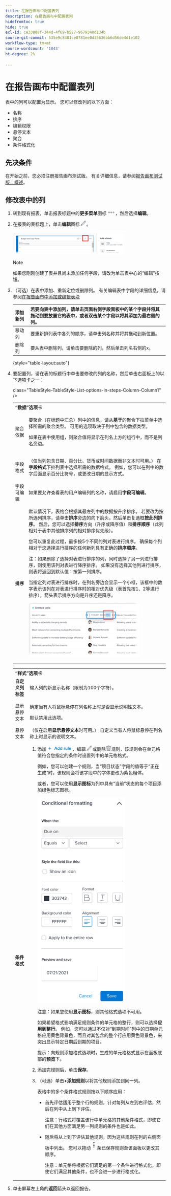 ```yaml
---
title: 在报告画布中配置表列
description: 在报告画布中配置表列
hidefromtoc: true
hide: true
exl-id: ce33888f-344d-4f69-b527-9679340d134b
source-git-commit: 535e9c8481ce0781ee0d35636bb6d56de4d1e102
workflow-type: tm+mt
source-wordcount: '1043'
ht-degree: 2%

---
```


# 在报告画布中配置表列

表中的列可以配置为显示。 您可以修改列的以下方面：

* 名称
* 排序
* 编辑权限
* 悬停文本
* 聚合
* 条件格式化

## 先决条件

在开始之前，您必须注册报告画布测试版。 有关详细信息，请参阅[报告画布测试版：概述](/help/quicksilver/product-announcements/betas/canvas-dashboards-beta/reporting-canvas-beta-overview.md)。

## 修改表中的列

1. 转到现有报表，单击报表标题中的&#x200B;**更多菜单**&#x200B;图标![](assets/more-icon.png)，然后选择&#x200B;**编辑**。
1. 在报表的表标题上，单击&#x200B;**编辑**&#x200B;图标![](assets/edit-icon.png)。

   ![](assets/edit-icon-table-header-350x71.png)

   >[!NOTE]
   >
   >如果您刚刚创建了表并且尚未添加任何字段，请改为单击表中心的“编辑”按钮。

1. （可选）在表中添加、重新定位或删除列。 有关编辑表中字段的详细信息，请参阅[在报告画布中添加或编辑表块](../../../reports-and-dashboards/reporting-canvas/table-blocks/add-or-edit-report-table.md)

   | 添加新列 | 若要向表中添加列，请单击页面右侧&#x200B;**字段**&#x200B;面板中的某个字段并将其拖动到要放置它的表中，或者双击某个字段以将其添加为最右侧的列。 |
   |---|---|
   | 移动列 | 要重新排列表中各列的顺序，请单击列名称并将其拖动到新位置。 |
   | 删除列 | 要从表中删除列，请单击要删除的列，然后单击列名右侧的x。 |

   {style="table-layout:auto"}

1. 要配置列，请在表的标题行中单击要修改的列的名称，然后单击右面板上的以下选项卡之一：

   <table style="table-layout:auto"> 
    <col> class="TableStyle-TableStyle-List-options-in-steps-Column-Column1" /&gt;
    <tbody>
     <tr data-mc-conditions="">
      <th role="rowheader" colspan="2">“数据”选项卡</th>
     </tr>
     <tr data-mc-conditions="">
      <td role="rowheader">聚合依据</td>
      <td><p> 要聚合（在标题中汇总）列中的信息，请从<strong>基于</strong>的聚合下拉菜单中选择所需的聚合类型。 可用的选项取决于列中包含的数据类型。</p><p>如果在表中使用组，则聚合值将显示在列名上方的组行中，而不是列名旁边。</p></td>
     </tr>
     <tr data-mc-conditions="">
      <td role="rowheader">字段格式</td>
      <td><p>（仅当列包含日期、百分比、货币或时间数据而非文本时可用。） 在<b>字段格式</b>下拉列表中选择所需的数据格式。 例如，您可以在列中的数字后面显示百分比符号，或更改日期的显示方式。</p></td>
     </tr>
     <tr data-mc-conditions="">
      <td role="rowheader">字段可编辑</td>
      <td><span>如果要允许查看表的用户编辑列的名称，请启用<strong>字段可编辑</strong>。</span></td>
     </tr>
     <tr>
      <td role="rowheader"><strong>排序</strong></td>
      <td><p>默认情况下，表格会根据其最左列中的数据按升序排序。 若要改为按所选列排序，请单击<strong>排序</strong>旁边的向下箭头，然后单击复选框<b>按此列排序</b>。 然后，您可以选择<strong>排序</strong>方向（升序或降序值）和<strong>排序顺序</strong>（此列相对于表中其他排序列的相对排序优先级）。</p><p>您可以重复此过程，最多按5个不同的列对表进行排序。 确保每个列相对于您选择进行排序的任何新列具有正确的<strong>排序顺序</strong>。</p><p>注：如果删除了选择对表进行排序的列，同时选择了另一列进行排序，则使用该列对表进行降序排序。 如果没有选择其他列进行排序，则表将返回到默认值：按第一列排序。</p><p>当指定列对表进行排序时，在列名旁边会显示一个小框，该框中的数字表示该列在对表进行排序时的相对优先级（表首先按1、2等进行排序），箭头表示排序方向是升序还是降序。 </p><p><img src="assets/sorting-indicator-350x170.png" style="width: 350;height: 170;"></p></td>
     </tr>
    </tbody>
   </table>

   <table style="table-layout:auto"> 
    <col> 
    <col> 
    <tbody> 
     <tr> 
      <th role="rowheader" colspan="2">“样式”选项卡</th> 
     </tr> 
     <tr> 
      <td role="rowheader"><strong>自定义列标签</strong> </td> 
      <td>输入列的新显示名称（限制为100个字符）。</td> 
     </tr> 
     <tr> 
      <td role="rowheader">显示悬停文本</td> 
      <td> <p>确定当有人将鼠标悬停在列名称上时是否显示说明性文本。</p> <p>默认禁用此选项。</p> </td> 
     </tr> 
     <tr> 
      <td role="rowheader">悬停文本</td> 
      <td>（仅在启用<strong>显示悬停文本</strong>时可用。） 自定义当有人将鼠标悬停在列名称上时显示的说明文本。</td> 
     </tr> 
     <tr> 
      <td role="rowheader"><strong>条件格式</strong> </td> 
      <td> 
       <ol data-mc-continue="false"> 
        <li value="1"> <p>添加<img src="assets/add-rule.png">、编辑<img src="assets/edit-icon.png">或删除<img src="assets/delete.png">规则，该规则会在单元格值符合您指定的条件时设置列中的单元格格式。</p> <p>例如，您可以创建一个规则，当“项目状态”字段的值等于“正在生成”时，该规则会将该字段中的字体更改为紫色粗体。</p> <p>或者，您可以使用<b>显示图标</b>为列中具有“当前”状态的每个项目添加绿色标志图标。</p> <p> <img src="assets/conditional-formatting-options.png"> </p> <p>注意：如果您使用<strong>显示图标</strong>，则其他格式选项不可用。</p> <p>如果希望格式影响满足规则条件的单元格的整行，则可以选择<strong>应用到整行</strong>。 例如，您可以通过不仅对“到期时间”列中的日期单元格应用黄色背景色，而且对其包含的整个行应用黄色背景色，来突出显示特定日期后到期的项目。</p> <p>提示：向规则添加格式选项时，生成的单元格格式显示在面板底部的<strong>预览</strong>下。</p> </li> 
        <li value="2">添加完规则后，单击<strong>保存</strong>。</li> 
        <li value="3"> <p>（可选）单击<b>+添加规则</b>以将其他规则添加到同一列。</p> <p>表格中的多个条件格式规则按以下顺序应用：</p> 
         <ul> 
          <li> <p>首先评估适用于整个行的规则，针对每列从左到右评估，然后在列中从上到下评估。</p> <p>注意：行格式将覆盖该行中单元格的其他条件格式，即使它们在其他方面满足另一列规则的条件也是如此。</p> </li> 
          <li> <p>随后将从上到下评估其他规则，因为这些规则在列的右侧面板中列出。 您可以拖动<img src="assets/drag-object-icon.png">条已保存规则至该面板以更改其顺序。</p> <p>注意：单元格将根据它们满足的第一个条件进行格式化，即使它们满足其他条件，也不会进一步进行格式化。</p> </li> 
         </ul> </li> 
       </ol> </td> 
     </tr> 
    </tbody> 
   </table>

1. 单击屏幕左上角的&#x200B;**返回**&#x200B;箭头以返回报告。
